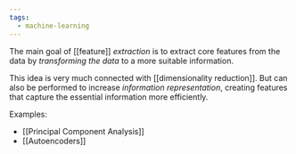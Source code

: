 ```yaml
---
tags:
  - machine-learning
---
```

The main goal of [[feature]] *extraction* is to extract core features from the data by *transforming the data* to a more suitable information.

This idea is very much connected with [[dimensionality reduction]]. But can also be performed to increase *information representation*, creating features that capture the essential information more efficiently.

Examples:
- [[Principal Component Analysis]]
- [[Autoencoders]]